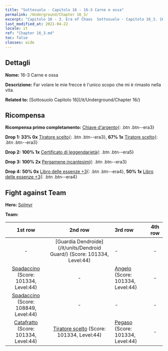 ```yaml
---
title: "Sottosuolo - Capitolo 16 - 16-3 Carne e ossa"
permalink: /Underground/Chapter 16_3/
excerpt: "Capitolo 16 - 3. Era of Chaos  Sottosuolo - Capitolo 16_3. 16-3 Carne e ossa"
last_modified_at: 2021-04-22
locale: it
ref: "Chapter 16_3.md"
toc: false
classes: wide
---
```


## Dettagli

 **Nome:** 16-3 Carne e ossa

 **Descrizione:** Far volare le mie frecce è l'unico scopo che mi è rimasto nella vita.

 **Related to:** [Sottosuolo Capitolo 16](/it/Underground/Chapter 16/)

## Ricompensa

 **Ricompensa primo completamento:** [Chiave d'argento](/ItemsIT/con_693/){: .btn .btn--era3}

 **Drop 1:** **33% 0x** [Tiratore scelto](/ItemsIT/unt_191/){: .btn .btn--era3}, **67% 1x** [Tiratore scelto](/ItemsIT/unt_191/){: .btn .btn--era3}

 **Drop 2:** **100% 1x** [Certificato di leggendarietà](/ItemsIT/mat_67/){: .btn .btn--era5}

 **Drop 3:** **100% 2x** [Pergamene incantesimi](/ItemsIT/con_694/){: .btn .btn--era3}

 **Drop 4:** **50% 0x** [Libro delle essenze +3](/ItemsIT/mat_60/){: .btn .btn--era4}, **50% 1x** [Libro delle essenze +3](/ItemsIT/mat_60/){: .btn .btn--era4}


## Fight against Team
 **Hero:** [Solmyr](/it/heroes/Solmyr/)

 **Team:**


  | 1st row | 2nd row | 3rd row | 4th row |
  |:----:|:----:|:----|:----:|
  | - | [Guardia Dendroide](/it/units/Dendroid Guard/) (Score: 101334, Level:44)  | - | - |
  | [Spadaccino](/it/units/Swordsman/) (Score: 101334, Level:44)  | - | [Angelo](/it/units/Angel/) (Score: 101334, Level:44)  | - |
  | [Spadaccino](/it/units/Swordsman/) (Score: 108849, Level:44)  | - | - | - |
  | [Catafratto](/it/units/Cavalier/) (Score: 101334, Level:44)  | [Tiratore scelto](/it/units/Marksman/) (Score: 101334, Level:44)  | [Pegaso](/it/units/Pegasus/) (Score: 101334, Level:44)  | - |


